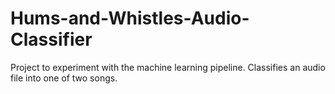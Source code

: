 # Hums-and-Whistles-Audio-Classifier
Project to experiment with the machine learning pipeline. Classifies an audio file into one of two songs.
